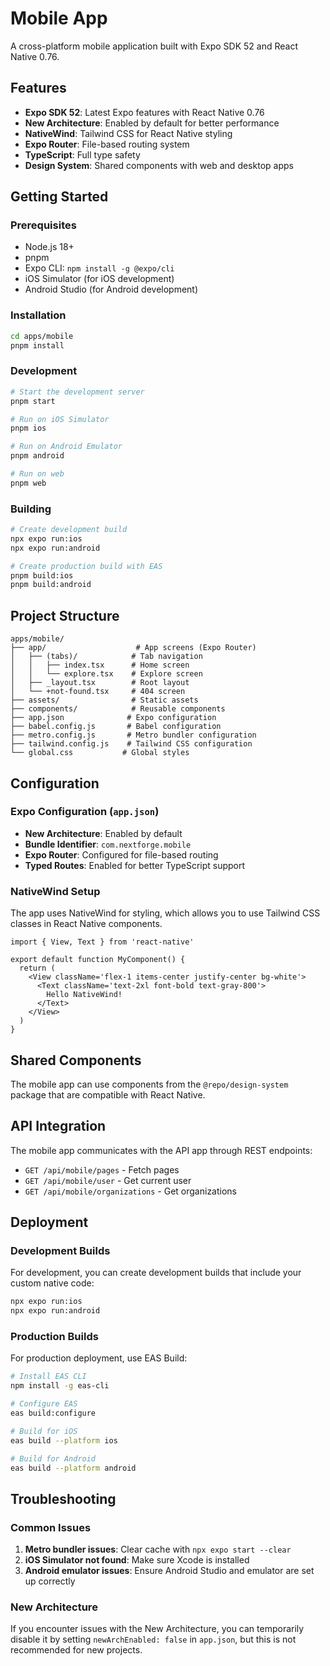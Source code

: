 # Mobile App

A cross-platform mobile application built with Expo SDK 52 and React Native 0.76.

## Features

- **Expo SDK 52**: Latest Expo features with React Native 0.76
- **New Architecture**: Enabled by default for better performance
- **NativeWind**: Tailwind CSS for React Native styling
- **Expo Router**: File-based routing system
- **TypeScript**: Full type safety
- **Design System**: Shared components with web and desktop apps

## Getting Started

### Prerequisites

- Node.js 18+
- pnpm
- Expo CLI: `npm install -g @expo/cli`
- iOS Simulator (for iOS development)
- Android Studio (for Android development)

### Installation

```bash
cd apps/mobile
pnpm install
```

### Development

```bash
# Start the development server
pnpm start

# Run on iOS Simulator
pnpm ios

# Run on Android Emulator
pnpm android

# Run on web
pnpm web
```

### Building

```bash
# Create development build
npx expo run:ios
npx expo run:android

# Create production build with EAS
pnpm build:ios
pnpm build:android
```

## Project Structure

```
apps/mobile/
├── app/                    # App screens (Expo Router)
│   ├── (tabs)/            # Tab navigation
│   │   ├── index.tsx      # Home screen
│   │   └── explore.tsx    # Explore screen
│   ├── _layout.tsx        # Root layout
│   └── +not-found.tsx     # 404 screen
├── assets/                # Static assets
├── components/            # Reusable components
├── app.json              # Expo configuration
├── babel.config.js       # Babel configuration
├── metro.config.js       # Metro bundler configuration
├── tailwind.config.js    # Tailwind CSS configuration
└── global.css           # Global styles
```

## Configuration

### Expo Configuration (`app.json`)

- **New Architecture**: Enabled by default
- **Bundle Identifier**: `com.nextforge.mobile`
- **Expo Router**: Configured for file-based routing
- **Typed Routes**: Enabled for better TypeScript support

### NativeWind Setup

The app uses NativeWind for styling, which allows you to use Tailwind CSS classes in React Native components.

```tsx
import { View, Text } from 'react-native'

export default function MyComponent() {
  return (
    <View className='flex-1 items-center justify-center bg-white'>
      <Text className='text-2xl font-bold text-gray-800'>
        Hello NativeWind!
      </Text>
    </View>
  )
}
```

## Shared Components

The mobile app can use components from the `@repo/design-system` package that are compatible with React Native.

## API Integration

The mobile app communicates with the API app through REST endpoints:

- `GET /api/mobile/pages` - Fetch pages
- `GET /api/mobile/user` - Get current user
- `GET /api/mobile/organizations` - Get organizations

## Deployment

### Development Builds

For development, you can create development builds that include your custom native code:

```bash
npx expo run:ios
npx expo run:android
```

### Production Builds

For production deployment, use EAS Build:

```bash
# Install EAS CLI
npm install -g eas-cli

# Configure EAS
eas build:configure

# Build for iOS
eas build --platform ios

# Build for Android
eas build --platform android
```

## Troubleshooting

### Common Issues

1. **Metro bundler issues**: Clear cache with `npx expo start --clear`
2. **iOS Simulator not found**: Make sure Xcode is installed
3. **Android emulator issues**: Ensure Android Studio and emulator are set up correctly

### New Architecture

If you encounter issues with the New Architecture, you can temporarily disable it by setting `newArchEnabled: false` in `app.json`, but this is not recommended for new projects.
